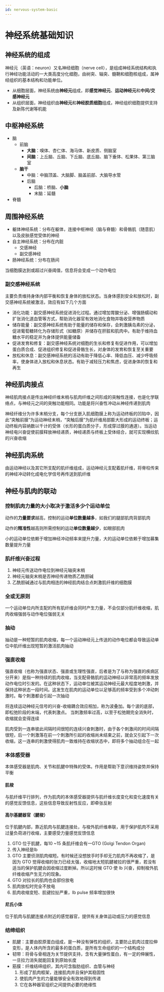 ```yaml
---
id: nervous-system-basic
---
```


# 神经系统基础知识

## 神经系统的组成

神经元（英语：neuron）又名神经细胞（nerve cell），是组成神经系统结构和执行神经功能活动的一大类高度分化细胞，由树突、轴突、髓鞘和细胞核组成，属神经组织的基本结构和功能单位。

- 从细胞层面，神经系统由**神经元**组成，即**感觉神经元**、**运动神经元**和**中间/交感神经元**
- 从组织层面，神经组织由**神经元**和**神经胶质细胞**组成，神经组织细胞提供支持及新陈代谢等机能

## 中枢神经系统

- 脑
  - 前脑
    - **大脑**：嗅体、杏仁体、海马体、新皮质、侧脑室
    - **间脑**：上丘脑、丘脑、下丘脑、底丘脑、脑下垂体、松果体、第三脑室
  - **脑干**
    - 中脑：中脑顶盖、大脑脚、脑盖前部、大脑导水管
    - 后脑
      - 后脑：桥脑、**小脑**
      - 末脑：延髓
- 脊髓

## 周围神经系统

- 躯体神经系统：分布在躯体，连接中枢神经（脑与脊髓）和骨骼肌（随意肌）以及皮肤感觉受体的神经
- 自主神经系统：分布在内脏
  - 交感神经
  - 副交感神经
- 肠神经系统：分布在肠间

当细胞膜达到或超过兴奋阈值，信息将会变成一个动作电位

### 副交感神经系统

主要负责维持身体内部平衡和恢复身体的放松状态。当身体感到安全和放松时，副交感神经系统被激活，效应有如下几个方面

- 消化功能：副交感神经系统促进消化过程。通过增加胃酸分泌、增强肠蠕动和扩张消化道血管等方式，帮助消化器官有效地消化食物并吸收营养物质
- 储存能量：副交感神经系统有助于能量的储存和保存，会刺激胰岛素的分泌，促进葡萄糖转化为存储形式（如糖原）并储存在肝脏和肌肉中。有助于维持血糖水平的稳定并为身体提供能量储备
- 促进发育和修复：副交感神经系统对细胞的生长和修复有促进作用，可以增加蛋白质合成、促进组织修复和促进骨骼生长，对身体的发育和恢复至关重要
- 放松和休息：副交感神经系统的活动有助于降低心率、降低血压、减少呼吸频率，使身体进入放松和休息状态。有助于减轻压力和焦虑，促进身体的恢复和再生

## 神经肌肉接点

神经肌肉接点是传出神经纤维末梢与肌肉纤维之间形成的突触性连接，也是化学联络点，与神经元之间的突触功能相同。功能是将兴奋性冲动从神经传递到肌肉

神经纤维分为许多末梢分支，每个分支嵌入肌细胞膜上称为运动终板的凹陷中，因此“突触前膜”为运动神经末梢，“突触后膜”为肌纤维局部膨大形成的运动终板；运动终板内容纳数以千计的受体（长形的蛋白质分子，形成穿过膜的通道）。当运动神经电兴奋促使前膜释放神经递质，神经递质与终板上受体结合，就可实现横纹肌的兴奋收缩

## 神经肌肉系统

由运动神经以及其它所支配的肌纤维组成，运动神经元支配着肌纤维，将脊柱传来的神经冲动转化成电化学信号再传送到肌纤维

## 神经与肌肉的联动

### 控制肌肉力量的大小取决于激活多少个运动单位

动作的**力量要求**越高，控制的运动**单位数量越多**，如我们的腿部肌肉背部肌肉

动作的**精准性**越高则所需控制的运动**单位数量越少**，如眼部肌肉

小的运动单位依赖于增加神经冲动频率来提升力量，大的运动单位依赖于增加募集数量提升力量

### 肌纤维兴奋过程

1. 神经元传送动作电位到神经元轴突末梢
2. 神经元轴突末梢是否神经传递物质乙酰胆碱
3. 乙酰胆碱通过与肌肉相连的神经肌肉结合点刺激肌纤维的细胞膜

### 全或无原则

一个运动单位内所支配的所有肌纤维会同时产生力量，不会仅部分肌纤维收缩，肌肉收缩强弱与动作电位强弱无关

### 抽动

抽动是一种短暂的肌肉收缩，每一个运动神经元上传送的动作电位都会导致运动单位中肌纤维出现短暂的激活肌肉抽动

### 强直收缩

强直收缩（也称为强直状态、强直或生理性强直，后者是为了与称为强直的疾病区分开来）是指一种持续的肌肉收缩，当支配骨骼肌的运动神经以非常高的频率发放动作电位时引发的。在这种状态下，运动单位被其运动神经元最大程度地刺激，并保持这种状态一段时间。这发生在肌肉的运动单位以足够高的频率受到多个冲动刺激时。每个刺激都会引起一次抽动

将连续运动神经元信号的兴奋-收缩耦合效应相加，称为波叠加。每个波的底部，即松弛阶段的末端，代表刺激点。 当刺激频率过高，以至于松弛期完全消失时，收缩就会变得连续

肌肉受到一连串彼此间隔时间很短的连续兴奋刺激时，由于各个刺激间的时间间隔很短，后一个刺激落在前一个刺激所引起的收缩尚未结束之前，就会又引起下一次收缩，这一连串的刺激使得肌肉一致维持在收缩状态中，即将多个抽动组合在一起

### 本体感受器

本体感受器是肌肉、关节和肌腱中特殊的受体。作用是帮助下意识维持姿势并保持平衡

#### 肌梭

与肌纤维平行排列，作为肌肉的本体感受器提供与肌纤维长度变化和变化速度有关的感觉反馈信息，这些信息导致反射性反应，即牵张反射

#### 高尔基腱器官（腱梭）

位于肌腱内部，靠近肌肉与肌腱连接处，与梭外肌纤维串联，用于保护肌肉不采用过量负荷进行收缩，主要感受力量感觉反馈信息

1. GTO 位于肌腱，每10 ~15 条肌纤维会有一GTO (Golgi Tendon Organ)
2. 传入神经是Ib
3. GTO 主要侦测肌肉缩短。有时候还没想放手时手却无力肌肉不再收缩了，是因为 GTO 觉得收缩的张力已经太强，收缩地太短肌腱被拉的很严重，若没有适当的保护肌腱会因收缩过度断掉。所以这时候 GTO 使 Ib 兴奋，抑制梭外肌纤维收缩产生无力的现象。
4. GTO 对拉长的肌肉也会部份放电
5. 肌肉放松时完全不放电
6. 肌肉收缩变短、肌键拉扯严重，Ib pulse 频率增加很快

#### 尼氏小体

位于肌肉与肌腱连接点附近的感觉器官，提供有关身体运动或压力的感觉信息

### 结缔组织

- 肌腱：主要由胶原蛋白组成，是一种没有弹性的组织，主要防止肌肉过度拉伸变形，是人体内所含的最多的蛋白质，是所有生命组织的一个结构成分
- 韧带：将骨与骨相连为关节提供支持，含有大量弹性蛋白，有一定的伸展性，一旦拉力消失就能回复到原始长度
- 筋膜：纤维结缔组织，其内可含脂肪组织、血管与神经
  1. 形成了肌肉框架，连接肌肉并且保护其稳固性
  2. 使肌肉产生的力量能够安全有效地得到传递
  3. 它在各种器官组织之间提供必要的绝缘性

